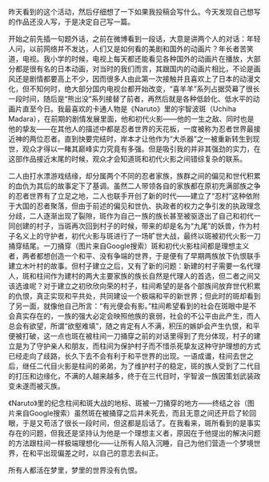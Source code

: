 昨天看到的这个活动，然后仔细想了一下如果我投稿会写什么。今天发现自己想写的作品还没人写，于是决定自己写一篇。

开始之前先插一句题外话，之前在微博看到一段话，大意是讲两个人的对话：年轻人问，以前网络并不发达，人们又是如何看的美剧和国外的动画片？年长者苦笑道，电视。我小学的时候，电视上每天都还能看见各种国外的动画片在播放，大部分都是很有名的日本动画，对当时的我们而言，其跟国内的动画片相比，不论是画风还是剧情都要高上不少，因而很多人由此第一次接触并且喜欢上了日本的动漫文化，但不知何时，绝大部分国内电视台都开始改变，“喜羊羊”系列占据荧幕了很长一段时间，随后是“熊出没”系列接替了前者，再然后就是各种低龄化、低水平的动画片直至今日。我最喜欢的卡通人物是《Naruto》里的宇智波斑（Uchiha Madara），在前期的剧情发展里面，他和初代火影——他的一生之敌、同时也是他的挚友——在其他人的描述中都是忍者世界的天花板，一度被称为忍者世界最接近神的两位忍者。直到快要完结时，岸本才让他作为“大杀器”之一被重新转生到现世，观众才得以一睹其巅峰实力究竟有多强。但是吸引我的并非其强劲的实力，在这部作品接近末尾的时候，观众才会知道斑和初代火影之间错综复杂的联系。

二人由打水漂游戏结缘，却分属两个不同的忍者家族，族群之间的偏见和世代积累的血仇为其后的故事定下了基调。虽然二人带领各自的家族都在原初充满部族之争的忍者世界有了立足之地，二人也联手开创了新的时代——建立了“忍村”这种依附于大国的忍者聚落，但由于前述的偏见和世仇、执政者的权力之争引发的执政理念分歧，二人逐渐出现了裂隙，斑作为自己一族的族长甚至被驱逐出了自己和初代一同创建的村子，当斑再次回到村子的时候，带来的却是名为“九尾”的妖兽，作为村子名义上的守护者，初代火影与斑进行了一场旷世大战，最终以斑被初代火影一刀捅穿结尾。一刀捅穿（图片来自Google搜索）斑和初代火影柱间都是理想主义者，两者都想创造一个和平、没有争端的世界，于是便有了早期两族放下仇恨联手建立木叶村的故事。但村子建立之后，又有了新的问题：新建的村子需要一名代理人，斑和柱间作为建村的两大主要家族的族长自然是代理人的首选，但二者之间又该选谁呢？对于建立之初欣欣向荣的村子，柱间希望的是各个部族间放弃世代积累的仇恨，真正实现和平共处，共同建设一个极端和平的新世界；但此时的斑却看到了另一面，就像他自己所言：“有光便会有影。”柱间希望看到的社会在斑眼中是不会真实存在的，一族的强大必定会映照他族的衰弱，社会的不公平由此产生，而人总会有欲望，所谓“欲壑难填”，随之肯定有人不满，积压的嫉妒会产生仇恨，和平便被打破，这一点也斑在被柱间一刀捅穿之前的对话里得到了充分体现，村子的建立是为了守护亲人和朋友，而柱间为保护村子而不惜杀死挚友这种守护理想的方式已经走向了歧路，长久下去不会有利于和平世界的出现。一语成谶，柱间去世之后，继任二代目火影是柱间的弟弟，为了维护村子的稳定，斑的族人受到了二代目的打压和边缘化，不满的人越来越多，终于在三代目时，宇智波一族因策划武装政变未遂而被灭族。

《Naruto》里的纪念柱间和斑大战的地标、斑被一刀捅穿的地方——终结之谷（图片来自Google搜索）虽然斑在被捅穿之后并未死去，而且无意之间还开启了轮回眼，于是又苟活了很长一段时间，但这都是后话了。在我看来，斑所看到的是事实存在的问题，但我还是坚持认为他是一个理想主义者，原因在于他提出的解决问题的方法跟柱间一样极端理想化——让所有人陷入沉睡，自己为他们营造一个梦境世界，在和平出现偏差之时，以自己的意志去纠正。

所有人都活在梦里，梦里的世界没有仇恨。